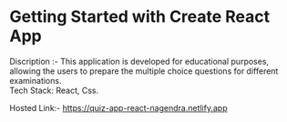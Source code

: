# Getting Started with Create React App
Discription :-  This application is developed for educational purposes, allowing the users to prepare the multiple choice questions for different examinations.          
Tech Stack: React, Css.                                                                                                                                                  

Hosted Link:- https://quiz-app-react-nagendra.netlify.app

